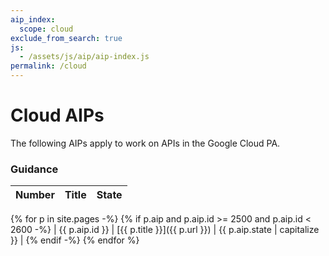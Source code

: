 ```yaml
---
aip_index:
  scope: cloud
exclude_from_search: true
js:
  - /assets/js/aip/aip-index.js
permalink: /cloud
---
```


# Cloud AIPs

The following AIPs apply to work on APIs in the Google Cloud PA.

### Guidance

<!-- prettier-ignore-start -->

| Number | Title | State |
| -----: | ----- | ----- |
{% for p in site.pages -%}
{% if p.aip and p.aip.id >= 2500 and p.aip.id < 2600 -%}
| {{ p.aip.id }} | [{{ p.title }}]({{ p.url }}) | {{ p.aip.state | capitalize }} |
{% endif -%}
{% endfor %}

<!-- prettier-ignore-end -->
